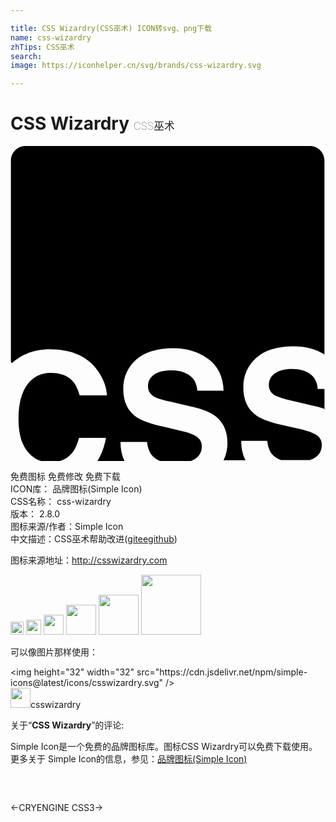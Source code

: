 ```yaml
---

title: CSS Wizardry(CSS巫术) ICON转svg、png下载
name: css-wizardry
zhTips: CSS巫术
search: 
image: https://iconhelper.cn/svg/brands/css-wizardry.svg

---
```


# CSS Wizardry  <small style="font-size: 60%;font-weight: 100">CSS巫术</small>

<div id="svg" class="svg-wrap">
<svg role="img" viewBox="0 0 24 24" xmlns="http://www.w3.org/2000/svg"><title>CSS Wizardry icon</title><path d="M.03 16.428V1.118C.03.5.53 0 1.147 0H22.8c.624 0 1.12.5 1.12 1.12v14.76c-.67-.41-1.46-.616-2.357-.616-1.254 0-2.205.3-2.854.896-.65.598-.97 1.328-.97 2.225 0 .97.33 1.69 1 2.15.39.285 1.11.54 2.14.762l1.05.24c.63.133 1.07.3 1.36.46.28.183.43.437.43.765 0 .566-.29.955-.87 1.148l-.03.016h-2.21c-.287-.104-.51-.254-.69-.45-.18-.224-.3-.55-.36-1.013h-1.98c0 .566.103 1.045.33 1.48h-1.68c.19-.39.3-.823.3-1.317 0-.88-.3-1.55-.886-2.016-.374-.297-.94-.535-1.688-.717l-1.72-.402c-.66-.14-1.09-.28-1.3-.4-.31-.18-.46-.45-.46-.79 0-.38.16-.68.47-.89.33-.21.75-.31 1.29-.31.49 0 .88.09 1.21.26.494.256.75.69.79 1.287h2c-.03-1.046-.415-1.853-1.15-2.404-.744-.55-1.625-.835-2.67-.835-1.255 0-2.195.3-2.853.88-.64.583-.97 1.33-.97 2.21 0 .97.33 1.688 1 2.15.402.27 1.12.523 2.15.76l1.045.24c.61.135 1.06.285 1.36.465.28.18.43.43.43.76 0 .57-.3.94-.88 1.15h-2.24c-.284-.106-.52-.256-.69-.465-.18-.22-.31-.564-.37-1.014H8.38c0 .558.105 1.05.32 1.48H6.61c.33-.52.553-1.12.663-1.79H5.22c-.14.51-.312.898-.525 1.15-.26.33-.6.54-1.02.645H2.448c-.45-.105-.837-.358-1.15-.76-.464-.558-.688-1.394-.688-2.5 0-1.12.23-1.97.66-2.58.45-.613 1.03-.91 1.79-.91.75 0 1.3.21 1.69.644.21.24.39.6.52 1.076h2.08c-.03-.618-.26-1.24-.686-1.86-.772-1.1-1.994-1.65-3.664-1.65-1.16 0-2.134.36-2.91 1.06l-.05-.11zm23.894 3.636V18.51h-.516c-.035-.597-.3-1.022-.783-1.274-.313-.164-.717-.248-1.193-.248-.54 0-.955.11-1.27.322-.312.215-.478.518-.478.902 0 .355.166.62.477.795.22.105.65.254 1.31.404l1.72.41c.3.06.56.15.8.23l-.05.03z"/></svg>
</div>
<detail full-name='css-wizardry'></detail>

<div class="detail-page">
<p>
<span><span class="badge-success badge">免费图标</span> <span class="badge-success badge">免费修改</span>  <span class="badge-success badge">免费下载</span> </span>
<br/>
<span>
ICON库：
<span class="badge-secondary badge">品牌图标(Simple Icon)</span> 
</span>
<br/>
<span>
CSS名称：
<span class="badge-secondary badge">css-wizardry</span> 
</span>

<br/>
<span>
版本：
<span class="badge-secondary badge">2.8.0</span> 
</span>
<br/>
<span>图标来源/作者：<span class="badge-light badge">Simple Icon</span></span> 
<br/>
<span class="zh-detail">中文描述：<span class="badge-primary badge">CSS巫术</span><span class="help-link"><span>帮助改进</span>(<a href="https://gitee.com/liuwave/icon-helper/edit/master/json/brands/css-wizardry.json" target="_blank" rel="noopener noreferrer">gitee</a><a href="https://github.com/liuwave/icon-helper/edit/master/json/brands/css-wizardry.json" target="_blank" rel="noopener noreferrer">github</a></span>)</span><br/>
</p>
</div><div class="description description alert alert-light"><p>图标来源地址：<a href="http://csswizardry.com" target="_blank" rel="noopener noreferrer">http://csswizardry.com</a></p></div>
<div class="alert alert-dark">
<img height="21" width="21" src="https://cdn.jsdelivr.net/npm/simple-icons@latest/icons/csswizardry.svg" />
<img height="24" width="24" src="https://cdn.jsdelivr.net/npm/simple-icons@latest/icons/csswizardry.svg" />
<img height="32" width="32" src="https://cdn.jsdelivr.net/npm/simple-icons@latest/icons/csswizardry.svg" />
<img height="48" width="48" src="https://cdn.jsdelivr.net/npm/simple-icons@latest/icons/csswizardry.svg" />
<img height="64" width="64" src="https://cdn.jsdelivr.net/npm/simple-icons@latest/icons/csswizardry.svg" />
<img height="96" width="96" src="https://cdn.jsdelivr.net/npm/simple-icons@latest/icons/csswizardry.svg" />

</div>
<div>
  <p>可以像图片那样使用：    
  </p>
  <div class="alert alert-primary" style="font-size: 14px">
    &lt;img height="32" width="32" src="https://cdn.jsdelivr.net/npm/simple-icons@latest/icons/csswizardry.svg" /&gt;
    <copy-btn content='<img height="32" width="32" src="https://cdn.jsdelivr.net/npm/simple-icons@latest/icons/csswizardry.svg" />'></copy-btn>
  </div>
  <div class="alert alert-secondary">
    <img height="32" width="32" src="https://cdn.jsdelivr.net/npm/simple-icons@latest/icons/csswizardry.svg" />csswizardry
    <copy-btn content="csswizardry" btn-title="复制图标名称"></copy-btn>
  </div>
</div>
<div class="icon-detail__container">
<p>关于“<b>CSS Wizardry</b>”的评论:</p>
</div>
<Vssue title="关于“CSS Wizardry”的评论" />
<div><p>Simple Icon是一个免费的品牌图标库。图标CSS Wizardry可以免费下载使用。更多关于  Simple Icon的信息，参见：<a target="_blank" href="https://iconhelper.cn/brands.html">品牌图标(Simple Icon)</a>
</p></div>


<div style="padding:2rem 0 " class="page-nav"><p class="inner"><span class="prev">←<router-link to="/icon/cryengine.html">CRYENGINE</router-link></span> <span class="next"><router-link to="/icon/css3.html">CSS3</router-link>→</span></p></div>
